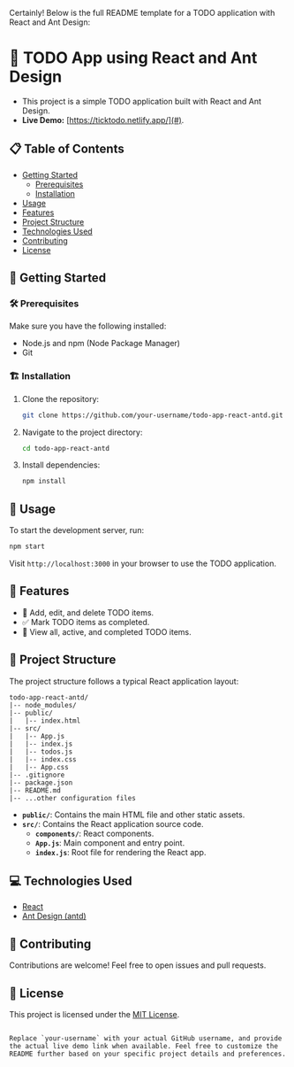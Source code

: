 Certainly! Below is the full README template for a TODO application with React and Ant Design:


# 📝 TODO App using React and Ant Design

- This project is a simple TODO application built with React and Ant Design.
- **Live Demo:** [https://ticktodo.netlify.app/](#).

## 📋 Table of Contents

- [Getting Started](#-getting-started)
  - [Prerequisites](#-prerequisites)
  - [Installation](#-installation)
- [Usage](#-usage)
- [Features](#-features)
- [Project Structure](#-project-structure)
- [Technologies Used](#-technologies-used)
- [Contributing](#-contributing)
- [License](#-license)

## 🚀 Getting Started

### 🛠 Prerequisites

Make sure you have the following installed:

- Node.js and npm (Node Package Manager)
- Git

### 🏗 Installation

1. Clone the repository:

   ```bash
   git clone https://github.com/your-username/todo-app-react-antd.git
   ```

2. Navigate to the project directory:

   ```bash
   cd todo-app-react-antd
   ```

3. Install dependencies:

   ```bash
   npm install
   ```

## 🚀 Usage

To start the development server, run:

```bash
npm start
```

Visit `http://localhost:3000` in your browser to use the TODO application.

## 🚀 Features

- 📝 Add, edit, and delete TODO items.
- ✅ Mark TODO items as completed.
- 📅 View all, active, and completed TODO items.



## 📁 Project Structure

The project structure follows a typical React application layout:

```
todo-app-react-antd/
|-- node_modules/
|-- public/
|   |-- index.html
|-- src/
|   |-- App.js
|   |-- index.js
|   |-- todos.js
|   |-- index.css
|   |-- App.css
|-- .gitignore
|-- package.json
|-- README.md
|-- ...other configuration files
```

- **`public/`**: Contains the main HTML file and other static assets.
- **`src/`**: Contains the React application source code.
  - **`components/`**: React components.
  - **`App.js`**: Main component and entry point.
  - **`index.js`**: Root file for rendering the React app.

## 💻 Technologies Used

- [React](https://reactjs.org/)
- [Ant Design (antd)](https://ant.design/)

## 🤝 Contributing

Contributions are welcome! Feel free to open issues and pull requests.

## 📄 License

This project is licensed under the [MIT License](LICENSE).
```

Replace `your-username` with your actual GitHub username, and provide the actual live demo link when available. Feel free to customize the README further based on your specific project details and preferences.
